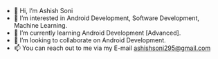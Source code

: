- 👋 Hi, I’m Ashish Soni
- 👀 I’m interested in Android Development, Software Development, Machine Learning.
- 🌱 I’m currently learning Android Development [Advanced].
- 💞️ I’m looking to collaborate on Android Development.
- 📫 You can reach out to me via my E-mail ashishsoni295@gmail.com

<!---
ashishsoni295/ashishsoni295 is a ✨ special ✨ repository because its `README.md` (this file) appears on your GitHub profile.
You can click the Preview link to take a look at your changes.
--->
